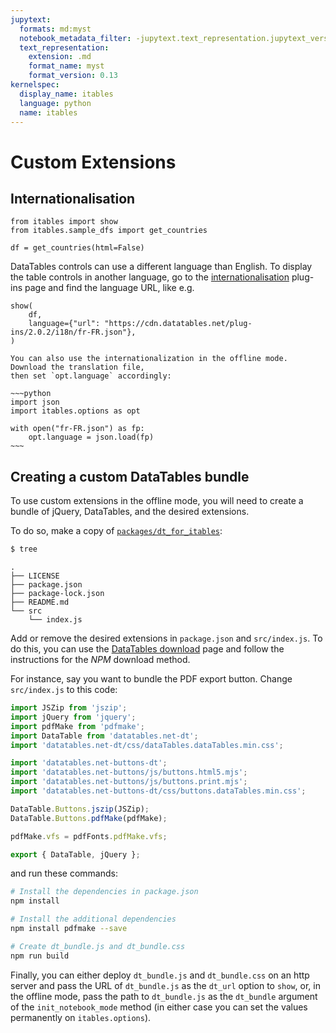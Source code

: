 ```yaml
---
jupytext:
  formats: md:myst
  notebook_metadata_filter: -jupytext.text_representation.jupytext_version
  text_representation:
    extension: .md
    format_name: myst
    format_version: 0.13
kernelspec:
  display_name: itables
  language: python
  name: itables
---
```


# Custom Extensions

## Internationalisation

```{code-cell}
from itables import show
from itables.sample_dfs import get_countries

df = get_countries(html=False)
```

DataTables controls can use a different language than English. To
display the table controls in another language, go to the [internationalisation](https://datatables.net/plug-ins/i18n/)
plug-ins page and find the language URL, like e.g.

```{code-cell}
show(
    df,
    language={"url": "https://cdn.datatables.net/plug-ins/2.0.2/i18n/fr-FR.json"},
)
```

```{tip}
You can also use the internationalization in the offline mode. Download the translation file,
then set `opt.language` accordingly:

~~~python
import json
import itables.options as opt

with open("fr-FR.json") as fp:
    opt.language = json.load(fp)
~~~
```

## Creating a custom DataTables bundle

To use custom extensions in the offline mode, you will need
to create a bundle of jQuery, DataTables, and the desired extensions.

To do so, make a copy of
[`packages/dt_for_itables`](https://github.com/mwouts/itables/tree/main/packages/dt_for_itables):
```bash
$ tree
```
```
.
├── LICENSE
├── package.json
├── package-lock.json
├── README.md
└── src
    └── index.js
```

Add or remove the desired extensions in `package.json` and `src/index.js`. To do this,
you can use the [DataTables download](https://datatables.net/download/) page and
follow the instructions for the _NPM_ download method.

For instance, say you want to bundle the PDF export button. Change
`src/index.js` to this code:
```javascript
import JSZip from 'jszip';
import jQuery from 'jquery';
import pdfMake from 'pdfmake';
import DataTable from 'datatables.net-dt';
import 'datatables.net-dt/css/dataTables.dataTables.min.css';

import 'datatables.net-buttons-dt';
import 'datatables.net-buttons/js/buttons.html5.mjs';
import 'datatables.net-buttons/js/buttons.print.mjs';
import 'datatables.net-buttons-dt/css/buttons.dataTables.min.css';

DataTable.Buttons.jszip(JSZip);
DataTable.Buttons.pdfMake(pdfMake);

pdfMake.vfs = pdfFonts.pdfMake.vfs;

export { DataTable, jQuery };
```

and run these commands:
```bash
# Install the dependencies in package.json
npm install

# Install the additional dependencies
npm install pdfmake --save

# Create dt_bundle.js and dt_bundle.css
npm run build
```

Finally, you can either deploy `dt_bundle.js` and `dt_bundle.css` on an
http server and pass the URL of `dt_bundle.js` as the `dt_url` option to `show`,
or, in the offline mode, pass the path to `dt_bundle.js`
as the `dt_bundle` argument of the `init_notebook_mode` method (in either
case you can set the values permanently on `itables.options`).
